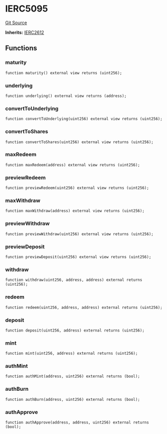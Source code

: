 # IERC5095
[Git Source](https://github.com/Swivel-Finance/illuminate/blob/ddf95dfbaf2df4d82b6652aff5c2effb5fee45f4/src/interfaces/IERC5095.sol)

**Inherits:**
[IERC2612](/src/interfaces/IERC2612.sol/contract.IERC2612.md)


## Functions
### maturity


```solidity
function maturity() external view returns (uint256);
```

### underlying


```solidity
function underlying() external view returns (address);
```

### convertToUnderlying


```solidity
function convertToUnderlying(uint256) external view returns (uint256);
```

### convertToShares


```solidity
function convertToShares(uint256) external view returns (uint256);
```

### maxRedeem


```solidity
function maxRedeem(address) external view returns (uint256);
```

### previewRedeem


```solidity
function previewRedeem(uint256) external view returns (uint256);
```

### maxWithdraw


```solidity
function maxWithdraw(address) external view returns (uint256);
```

### previewWithdraw


```solidity
function previewWithdraw(uint256) external view returns (uint256);
```

### previewDeposit


```solidity
function previewDeposit(uint256) external view returns (uint256);
```

### withdraw


```solidity
function withdraw(uint256, address, address) external returns (uint256);
```

### redeem


```solidity
function redeem(uint256, address, address) external returns (uint256);
```

### deposit


```solidity
function deposit(uint256, address) external returns (uint256);
```

### mint


```solidity
function mint(uint256, address) external returns (uint256);
```

### authMint


```solidity
function authMint(address, uint256) external returns (bool);
```

### authBurn


```solidity
function authBurn(address, uint256) external returns (bool);
```

### authApprove


```solidity
function authApprove(address, address, uint256) external returns (bool);
```

